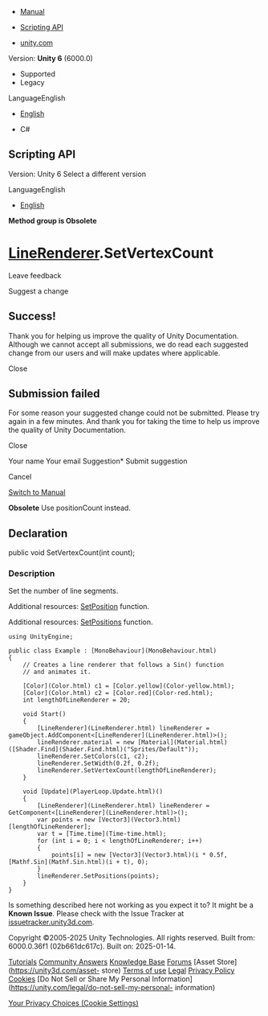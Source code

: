 [ ]()

  * [Manual](../Manual/index.html)
  * [Scripting API](../ScriptReference/index.html)

  * [unity.com](https://unity.com/)

Version: **Unity 6** (6000.0)

  * Supported
  * Legacy

LanguageEnglish

  * [English]()

  * C#

[ ](https://docs.unity3d.com)

## Scripting API

Version: Unity 6 Select a different version

LanguageEnglish

  * [English]()

**Method group is Obsolete**  

#  [LineRenderer](LineRenderer.html).SetVertexCount

Leave feedback

Suggest a change

## Success!

Thank you for helping us improve the quality of Unity Documentation. Although
we cannot accept all submissions, we do read each suggested change from our
users and will make updates where applicable.

Close

## Submission failed

For some reason your suggested change could not be submitted. Please <a>try
again</a> in a few minutes. And thank you for taking the time to help us
improve the quality of Unity Documentation.

Close

Your name Your email Suggestion* Submit suggestion

Cancel

[Switch to Manual](../Manual/class-LineRenderer.html "Go to LineRenderer
Component in the Manual")

**Obsolete** Use positionCount instead.

## Declaration

public void SetVertexCount(int count);

### Description

Set the number of line segments.

Additional resources: [SetPosition](LineRenderer.SetPosition.html) function.  
  
Additional resources: [SetPositions](LineRenderer.SetPositions.html) function.

    
    
    using UnityEngine;  
      
    public class Example : [MonoBehaviour](MonoBehaviour.html)
    {
        // Creates a line renderer that follows a Sin() function
        // and animates it.  
      
        [Color](Color.html) c1 = [Color.yellow](Color-yellow.html);
        [Color](Color.html) c2 = [Color.red](Color-red.html);
        int lengthOfLineRenderer = 20;  
      
        void Start()
        {
            [LineRenderer](LineRenderer.html) lineRenderer = gameObject.AddComponent<[LineRenderer](LineRenderer.html)>();
            lineRenderer.material = new [Material](Material.html)([Shader.Find](Shader.Find.html)("Sprites/Default"));
            lineRenderer.SetColors(c1, c2);
            lineRenderer.SetWidth(0.2f, 0.2f);
            lineRenderer.SetVertexCount(lengthOfLineRenderer);
        }  
      
        void [Update](PlayerLoop.Update.html)()
        {
            [LineRenderer](LineRenderer.html) lineRenderer = GetComponent<[LineRenderer](LineRenderer.html)>();
            var points = new [Vector3](Vector3.html)[lengthOfLineRenderer];
            var t = [Time.time](Time-time.html);
            for (int i = 0; i < lengthOfLineRenderer; i++)
            {
                points[i] = new [Vector3](Vector3.html)(i * 0.5f, [Mathf.Sin](Mathf.Sin.html)(i + t), 0);
            }
            lineRenderer.SetPositions(points);
        }
    }
    

Is something described here not working as you expect it to? It might be a
**Known Issue**. Please check with the Issue Tracker at
[issuetracker.unity3d.com](https://issuetracker.unity3d.com).

Copyright ©2005-2025 Unity Technologies. All rights reserved. Built from:
6000.0.36f1 (02b661dc617c). Built on: 2025-01-14.

[Tutorials](https://unity3d.com/learn) [Community
Answers](https://answers.unity3d.com) [Knowledge
Base](https://support.unity3d.com/hc/en-us)
[Forums](https://forum.unity3d.com) [Asset Store](https://unity3d.com/asset-
store) [Terms of use](https://docs.unity3d.com/Manual/TermsOfUse.html)
[Legal](https://unity.com/legal) [Privacy
Policy](https://unity.com/legal/privacy-policy)
[Cookies](https://unity.com/legal/cookie-policy) [Do Not Sell or Share My
Personal Information](https://unity.com/legal/do-not-sell-my-personal-
information)

[Your Privacy Choices (Cookie Settings)](javascript:void\(0\);)

